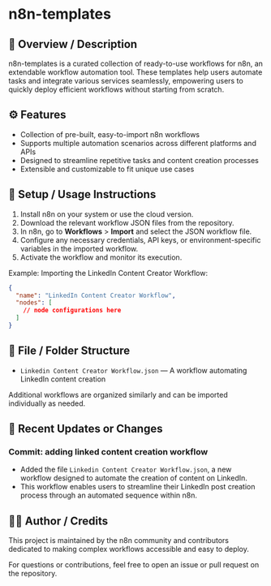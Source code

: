 # n8n-templates

## 📘 Overview / Description  
n8n-templates is a curated collection of ready-to-use workflows for n8n, an extendable workflow automation tool. These templates help users automate tasks and integrate various services seamlessly, empowering users to quickly deploy efficient workflows without starting from scratch.

## ⚙️ Features  
- Collection of pre-built, easy-to-import n8n workflows  
- Supports multiple automation scenarios across different platforms and APIs  
- Designed to streamline repetitive tasks and content creation processes  
- Extensible and customizable to fit unique use cases

## 🚀 Setup / Usage Instructions  
1. Install n8n on your system or use the cloud version.  
2. Download the relevant workflow JSON files from the repository.  
3. In n8n, go to **Workflows** > **Import** and select the JSON workflow file.  
4. Configure any necessary credentials, API keys, or environment-specific variables in the imported workflow.  
5. Activate the workflow and monitor its execution.

Example: Importing the LinkedIn Content Creator Workflow:

```json
{
  "name": "LinkedIn Content Creator Workflow",
  "nodes": [
    // node configurations here
  ]
}
```

## 📂 File / Folder Structure  
- `Linkedin Content Creator Workflow.json` — A workflow automating LinkedIn content creation

Additional workflows are organized similarly and can be imported individually as needed.

## 🧩 Recent Updates or Changes  
### Commit: adding linked content creation workflow  
- Added the file `Linkedin Content Creator Workflow.json`, a new workflow designed to automate the creation of content on LinkedIn.  
- This workflow enables users to streamline their LinkedIn post creation process through an automated sequence within n8n.

## 👨‍💻 Author / Credits  
This project is maintained by the n8n community and contributors dedicated to making complex workflows accessible and easy to deploy.  

For questions or contributions, feel free to open an issue or pull request on the repository.